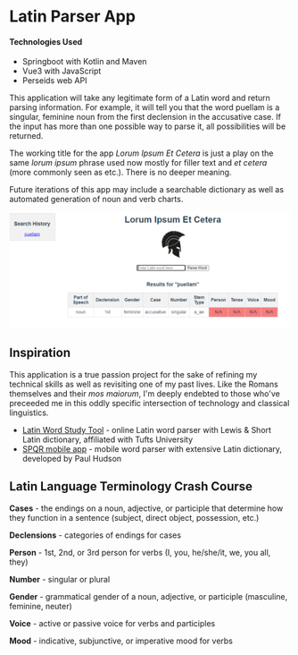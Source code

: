 # Latin Parser App

#### Technologies Used
- Springboot with Kotlin and Maven
- Vue3 with JavaScript
- Perseids web API

This application will take any legitimate form of a Latin word and return parsing information. For example, it will tell you that the word puellam is a singular, feminine noun from the first declension in the accusative case. If the input has more than one possible way to parse it, all possibilities will be returned.

The working title for the app *Lorum Ipsum Et Cetera* is just a play on the same *lorum ipsum* phrase used now mostly for filler text and *et cetera* (more commonly seen as etc.). There is no deeper meaning.

Future iterations of this app may include a searchable dictionary as well as automated generation of noun and verb charts.

![parsed results for puella using this application](image.png)

## Inspiration
This application is a true passion project for the sake of refining my technical skills as well as revisiting one of my past lives. Like the Romans themselves and their *mos maiorum*, I'm deeply endebted to those who've preceeded me in this oddly specific intersection of technology and classical linguistics.

- [Latin Word Study Tool](https://www.perseus.tufts.edu/hopper/morph?l=chartis&la=la) - online Latin word parser with Lewis & Short Latin dictionary, affiliated with Tufts University
- [SPQR mobile app](https://apps.apple.com/us/app/spqr-latin-dictionary-and-reader/id407340562) -  mobile word parser with extensive Latin dictionary, developed by Paul Hudson

## Latin Language Terminology Crash Course

**Cases** - the endings on a noun, adjective, or participle that determine how they function in a sentence (subject, direct object, possession, etc.)

**Declensions** - categories of endings for cases

**Person** - 1st, 2nd, or 3rd person for verbs (I, you, he/she/it, we, you all, they)

**Number** - singular or plural

**Gender** - grammatical gender of a noun, adjective, or participle (masculine, feminine, neuter)

**Voice** - active or passive voice for verbs and participles

**Mood** - indicative, subjunctive, or imperative mood for verbs